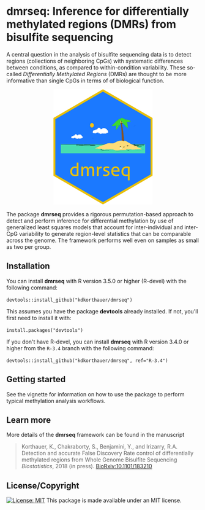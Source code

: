# dmrseq: Inference for differentially methylated regions (DMRs) from bisulfite sequencing

A central question in the analysis of bisulfite sequencing data 
is to detect regions (collections of 
neighboring CpGs) with systematic differences between conditions, 
as compared to within-condition variability. These so-called *Differentially
Methylated Regions* (DMRs) are thought to be more informative than single CpGs 
in terms of of biological function. 

<p align="center">
  <img src="/inst/sticker/dmrseq.png" height="300"/>
</p>

The package **dmrseq** 
provides a rigorous permutation-based approach to
detect and perform inference for differential methylation by use of 
generalized least squares models that account for inter-individual and 
inter-CpG variability to generate region-level statistics that can be
comparable across the genome. The framework performs well even
on samples as small as two per group. 

## Installation

You can install **dmrseq** with R version 3.5.0 or higher (R-devel)
with the following command:

`devtools::install_github("kdkorthauer/dmrseq")`

This assumes you have the package **devtools** already installed. If not, 
you'll first need to install it with:

`install.packages("devtools")`

If you don't have R-devel, you can install **dmrseq** with R version 3.4.0
or higher from the `R-3.4` branch with the following command:

`devtools::install_github("kdkorthauer/dmrseq", ref="R-3.4")`

## Getting started

See the vignette for information on how to use the package to perform
typical methylation analysis workflows.

## Learn more

More details of the **dmrseq** framework can be found in the manuscript

> Korthauer, K., Chakraborty, S., Benjamini, Y., and Irizarry, R.A.
> Detection and accurate False Discovery Rate control of differentially 
methylated regions from Whole Genome Bisulfite Sequencing
> *Biostatistics*, 2018 (in press).
> [BioRxiv:10.1101/183210](http://www.biorxiv.org/content/early/2017/08/31/183210)


## License/Copyright
[![License: MIT](https://img.shields.io/badge/License-MIT-yellow.svg)](https://opensource.org/licenses/MIT) 
This package is made available under an MIT license.  
